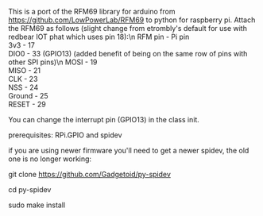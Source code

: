 This is a port of the RFM69 library for arduino from https://github.com/LowPowerLab/RFM69 to python for raspberry pi.
Attach the RFM69 as follows (slight change from etrombly's default for use with redbear IOT phat which uses pin 18):\n
RFM pin - Pi pin  
3v3     - 17  
DIO0    - 33 (GPIO13)  (added benefit of being on the same row of pins with other SPI pins)\n
MOSI    - 19  
MISO    - 21  
CLK     - 23  
NSS     - 24  
Ground  - 25  
RESET   - 29

You can change the interrupt pin (GPIO13) in the class init.  

prerequisites: RPi.GPIO and spidev

if you are using newer firmware you'll need to get a newer spidev, the old one is no longer working:

git clone https://github.com/Gadgetoid/py-spidev

cd py-spidev

sudo make install
